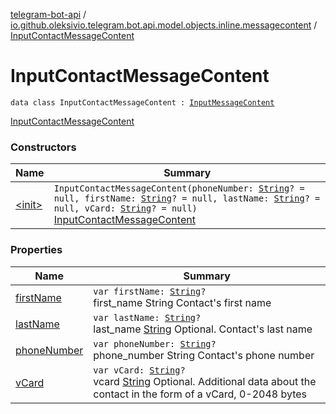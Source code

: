 [telegram-bot-api](../../index.md) / [io.github.oleksivio.telegram.bot.api.model.objects.inline.messagecontent](../index.md) / [InputContactMessageContent](./index.md)

# InputContactMessageContent

`data class InputContactMessageContent : `[`InputMessageContent`](../-input-message-content.md)

[InputContactMessageContent](https://core.telegram.org/bots/api/#inputcontactmessagecontent)

### Constructors

| Name | Summary |
|---|---|
| [&lt;init&gt;](-init-.md) | `InputContactMessageContent(phoneNumber: `[`String`](https://kotlinlang.org/api/latest/jvm/stdlib/kotlin/-string/index.html)`? = null, firstName: `[`String`](https://kotlinlang.org/api/latest/jvm/stdlib/kotlin/-string/index.html)`? = null, lastName: `[`String`](https://kotlinlang.org/api/latest/jvm/stdlib/kotlin/-string/index.html)`? = null, vCard: `[`String`](https://kotlinlang.org/api/latest/jvm/stdlib/kotlin/-string/index.html)`? = null)`<br>[InputContactMessageContent](https://core.telegram.org/bots/api/#inputcontactmessagecontent) |

### Properties

| Name | Summary |
|---|---|
| [firstName](first-name.md) | `var firstName: `[`String`](https://kotlinlang.org/api/latest/jvm/stdlib/kotlin/-string/index.html)`?`<br>first_name String Contact's first name |
| [lastName](last-name.md) | `var lastName: `[`String`](https://kotlinlang.org/api/latest/jvm/stdlib/kotlin/-string/index.html)`?`<br>last_name [String](https://kotlinlang.org/api/latest/jvm/stdlib/kotlin/-string/index.html) Optional. Contact's last name |
| [phoneNumber](phone-number.md) | `var phoneNumber: `[`String`](https://kotlinlang.org/api/latest/jvm/stdlib/kotlin/-string/index.html)`?`<br>phone_number String Contact's phone number |
| [vCard](v-card.md) | `var vCard: `[`String`](https://kotlinlang.org/api/latest/jvm/stdlib/kotlin/-string/index.html)`?`<br>vcard [String](https://kotlinlang.org/api/latest/jvm/stdlib/kotlin/-string/index.html) Optional. Additional data about the contact in the form of a vCard, 0-2048 bytes |
